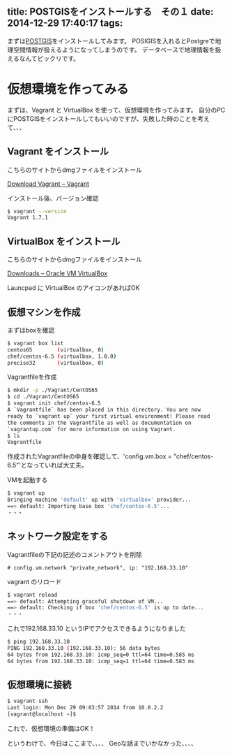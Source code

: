 title: POSTGISをインストールする　その１
date: 2014-12-29 17:40:17
tags:
---

まずは[POSTGIS](http://ja.wikipedia.org/wiki/PostGIS)をインストールしてみます。
POSIGISを入れるとPostgreで地理空間情報が扱えるようになってしまうのです。
データベースで地理情報を扱えるなんてビックリです。

# 仮想環境を作ってみる

まずは、Vagrant と VirtualBox を使って、仮想環境を作ってみます。
自分のPCにPOSTGISをインストールしてもいいのですが、失敗した時のことを考えて、、、

## Vagrant をインストール

こちらのサイトからdmgファイルをインストール

[Download Vagrant – Vagrant](http://www.vagrantup.com/downloads.html)

インストール後、バージョン確認

``` sh
$ vagrant --version
Vagrant 1.7.1
```

## VirtualBox をインストール

こちらのサイトからdmgファイルをインストール

[Downloads – Oracle VM VirtualBox](https://www.virtualbox.org/wiki/Downloads)

Launcpad に VirtualBox のアイコンがあればOK

## 仮想マシンを作成

まずはboxを確認

``` sh
$ vagrant box list
centos65        (virtualbox, 0)
chef/centos-6.5 (virtualbox, 1.0.0)
precise32       (virtualbox, 0)
```

Vagrantfileを作成
``` sh
$ mkdir -p ./Vagrant/CentOS65
$ cd ./Vagrant/CentOS65
$ vagrant init chef/centos-6.5
A `Vagrantfile` has been placed in this directory. You are now
ready to `vagrant up` your first virtual environment! Please read
the comments in the Vagrantfile as well as documentation on
`vagrantup.com` for more information on using Vagrant.
$ ls
Vagrantfile
```
作成されたVagrantfileの中身を確認して、'config.vm.box = "chef/centos-6.5"'となっていれば大丈夫。

VMを起動する
``` sh
$ vagrant up
Bringing machine 'default' up with 'virtualbox' provider...
==> default: Importing base box 'chef/centos-6.5'...
・・・
```

## ネットワーク設定をする

Vagrantfileの下記の記述のコメントアウトを削除
``` 
# config.vm.network "private_network", ip: "192.168.33.10"
``` 

vagrant のリロード
``` sh
$ vagrant reload
==> default: Attempting graceful shutdown of VM...
==> default: Checking if box 'chef/centos-6.5' is up to date...
・・・
```

これで192.168.33.10 というIPでアクセスできるようになりました
``` sh
$ ping 192.168.33.10
PING 192.168.33.10 (192.168.33.10): 56 data bytes
64 bytes from 192.168.33.10: icmp_seq=0 ttl=64 time=0.585 ms
64 bytes from 192.168.33.10: icmp_seq=1 ttl=64 time=0.583 ms
```

## 仮想環境に接続

``` sh
$ vagrant ssh
Last login: Mon Dec 29 09:03:57 2014 from 10.0.2.2
[vagrant@localhost ~]$
```

これで、仮想環境の準備はOK！

というわけで、今日はここまで、、、、
Geoな話までいかなかった、、、、

